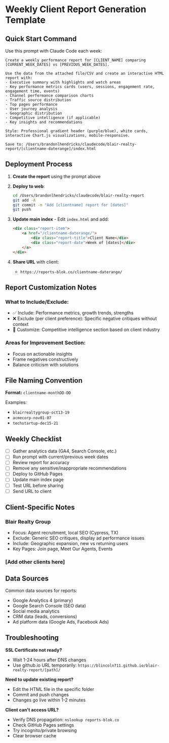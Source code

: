 # Weekly Client Report Generation Template

## Quick Start Command
Use this prompt with Claude Code each week:

```
Create a weekly performance report for [CLIENT_NAME] comparing [CURRENT_WEEK_DATES] vs [PREVIOUS_WEEK_DATES].

Use the data from the attached file/CSV and create an interactive HTML report with:
- Executive summary with highlights and watch areas
- Key performance metrics cards (users, sessions, engagement rate, engagement time, events)
- Channel performance comparison charts
- Traffic source distribution
- Top pages performance
- User journey analysis
- Geographic distribution
- Competitive intelligence (if applicable)
- Key insights and recommendations

Style: Professional gradient header (purple/blue), white cards, interactive Chart.js visualizations, mobile-responsive.

Save to: /Users/brandonlhendricks/claudecode/blair-realty-report/[clientname-daterange]/index.html
```

## Deployment Process

1. **Create the report** using the prompt above
2. **Deploy to web**:
   ```bash
   cd /Users/brandonlhendricks/claudecode/blair-realty-report
   git add -A
   git commit -m "Add [clientname] report for [dates]"
   git push
   ```

3. **Update main index** - Edit `index.html` and add:
   ```html
   <div class="report-item">
       <a href="/clientname-daterange/">
           <div class="report-title">Client Name</div>
           <div class="report-date">Week of [dates]</div>
       </a>
   </div>
   ```

4. **Share URL** with client:
   - `https://reports-blok.co/clientname-daterange/`

## Report Customization Notes

### What to Include/Exclude:
- ✅ Include: Performance metrics, growth trends, strengths
- ❌ Exclude (per client preference): Specific negative critiques without context
- 🔄 Customize: Competitive intelligence section based on client industry

### Areas for Improvement Section:
- Focus on actionable insights
- Frame negatives constructively
- Balance criticism with solutions

## File Naming Convention

**Format:** `clientname-monthDD-DD`

Examples:
- `blairrealtygroup-oct13-19`
- `acmecorp-nov01-07`
- `techstartup-dec15-21`

## Weekly Checklist

- [ ] Gather analytics data (GA4, Search Console, etc.)
- [ ] Run prompt with current/previous week dates
- [ ] Review report for accuracy
- [ ] Remove any sensitive/inappropriate recommendations
- [ ] Deploy to GitHub Pages
- [ ] Update main index page
- [ ] Test URL before sharing
- [ ] Send URL to client

## Client-Specific Notes

### Blair Realty Group
- Focus: Agent recruitment, local SEO (Cypress, TX)
- Exclude: Generic SEO critiques, display ad performance issues
- Include: Geographic expansion, new vs returning users
- Key Pages: Join page, Meet Our Agents, Events

### [Add other clients here]

## Data Sources

Common data sources for reports:
- Google Analytics 4 (primary)
- Google Search Console (SEO data)
- Social media analytics
- CRM data (leads, conversions)
- Ad platform data (Google Ads, Facebook Ads)

## Troubleshooting

**SSL Certificate not ready?**
- Wait 1-24 hours after DNS changes
- Use github.io URL temporarily: `https://blincoln711.github.io/blair-realty-report/[path]/`

**Need to update existing report?**
- Edit the HTML file in the specific folder
- Commit and push changes
- Changes go live within 1-2 minutes

**Client can't access URL?**
- Verify DNS propagation: `nslookup reports-blok.co`
- Check GitHub Pages settings
- Try incognito/private browsing
- Clear browser cache
